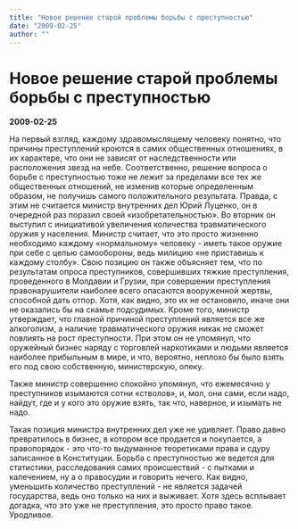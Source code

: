 ```yaml
---
title: "Новое решение старой проблемы борьбы с преступностью"
date: "2009-02-25"
author: ""
---
```


# Новое решение старой проблемы борьбы с преступностью

**2009-02-25** 

На первый взгляд, каждому здравомыслящему человеку понятно, что причины преступлений кроются в самих общественных отношениях, в их характере, что они не зависят от наследственности или расположения звезд на небе. Соответственно, решение вопроса о борьбе с преступностью тоже не лежит за пределами все тех же общественных отношений, не изменив которые определенным образом, не получишь самого положительного результата. Правда, с этим не считается министр внутренних дел Юрий Луценко, он в очередной раз поразил своей «изобретательностью». Во вторник он выступил с инициативой увеличения количества травматического оружия у населения. Министр считает, что это просто жизненно необходимо каждому «нормальному» человеку - иметь такое оружие при себе с целью самообороны, ведь милицию «не приставишь к каждому столбу». Свою позицию он также объясняет тем, что по результатам опроса преступников, совершивших тяжкие преступления, проведенного в Молдавии и Грузии, при совершении преступления правонарушители наиболее всего опасаются вооруженной жертвы, способной дать отпор. Хотя, как видно, это их не остановило, иначе они не оказались бы на скамье подсудимых. Кроме того, министр утверждает, что главной причиной преступлений является все же алкоголизм, а наличие травматического оружия никак не сможет повлиять на рост преступности. При этом он не упомянул, что оружейный бизнес наряду с торговлей наркотиками и людьми является наиболее прибыльным в мире, и что, вероятно, неплохо бы было взять его под свою собственную, министерскую, опеку.

Также министр совершенно спокойно упомянул, что ежемесячно у преступников изымаются сотни «стволов», и, мол, они сами, если надо, найдут, где и у кого это оружие взять, так что, наверное, и изымать не надо.

Такая позиция министра внутренних дел уже не удивляет. Право давно превратилось в бизнес, в котором все продается и покупается, а правопорядок - это что-то выдуманное теоретиками права и сдуру записанное в Конституции. Борьба с преступностью же ведется для статистики, расследования самих происшествий - с пытками и калечением, ну а о правосудии и говорить нечего. Как видно, уменьшить количество преступлений - не является задачей государства, ведь оно только на них и выживает. Хотя здесь всплывает догадка, что это уже не преступления, это просто право такое. Уродливое.